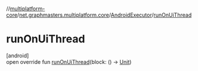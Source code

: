 //[multiplatform-core](../../../index.md)/[net.graphmasters.multiplatform.core](../index.md)/[AndroidExecutor](index.md)/[runOnUiThread](run-on-ui-thread.md)

# runOnUiThread

[android]\
open override fun [runOnUiThread](run-on-ui-thread.md)(block: () -&gt; [Unit](https://kotlinlang.org/api/latest/jvm/stdlib/kotlin/-unit/index.html))
